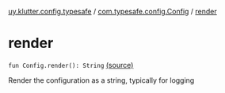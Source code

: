 [uy.klutter.config.typesafe](../index.md) / [com.typesafe.config.Config](index.md) / [render](.)


# render
`fun Config.render(): String` [(source)](https://github.com/kohesive/klutter/blob/master/config-typesafe-jdk6/src/main/kotlin/uy/klutter/config/typesafe/TypesafeConfig_Ext.kt#L33)

Render the configuration as a string, typically for logging


